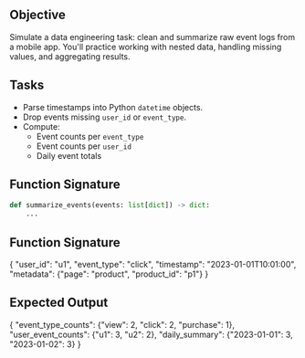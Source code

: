 ## Objective
Simulate a data engineering task: clean and summarize raw event logs from a mobile app. You'll practice working with nested data, handling missing values, and aggregating results.

## Tasks

- Parse timestamps into Python `datetime` objects.
- Drop events missing `user_id` or `event_type`.
- Compute:
  - Event counts per `event_type`
  - Event counts per `user_id`
  - Daily event totals

## Function Signature

```python
def summarize_events(events: list[dict]) -> dict:
    ...
```

## Function Signature
{
  "user_id": "u1",
  "event_type": "click",
  "timestamp": "2023-01-01T10:01:00",
  "metadata": {"page": "product", "product_id": "p1"}
}

## Expected Output
{
  "event_type_counts": {"view": 2, "click": 2, "purchase": 1},
  "user_event_counts": {"u1": 3, "u2": 2},
  "daily_summary": {"2023-01-01": 3, "2023-01-02": 3}
}